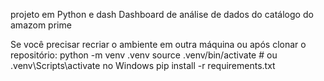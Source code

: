 projeto em Python e dash
Dashboard de análise de dados do catálogo do amazom prime

Se você precisar recriar o ambiente em outra máquina ou após clonar o repositório:
python -m venv .venv
source .venv/bin/activate # ou .venv\Scripts\activate no Windows
pip install -r requirements.txt
